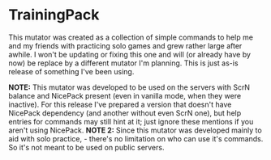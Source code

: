 # TrainingPack

This mutator was created as a collection of simple commands to help me and my friends with practicing solo games and grew rather large after awhile. I won't be updating or fixing this one and will (or already have by now) be replace by a different mutator I'm planning. This is just as-is release of something I've been using.

**NOTE:** This mutator was developed to be used on the servers with ScrN balance and NicePack present (even in vanilla mode, when they were inactive). For this release I've prepared a version that doesn't have NicePack dependency (and another without even ScrN one), but help entries for commands may still hint at it; just ignore these mentions if you aren't using NicePack.
**NOTE 2:** Since this mutator was developed mainly to aid with solo practice, - there's no limitation on who can use it's commands. So it's not meant to be used on public servers.